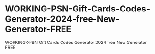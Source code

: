 # WORKING-PSN-Gift-Cards-Codes-Generator-2024-free-New-Generator-FREE
WORKING✡︎PSN Gift Cards Codes  Generator 2024 free New Generator FREE
